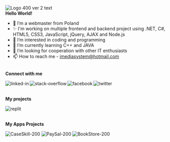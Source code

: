 ![Logo 400 ver 2 text](https://github.com/imediasystem/imediasystem/assets/125789515/b749e32e-53a9-4081-abe1-7c66dcb2fca8)
<br>
<b>Hello World!</b>

- 👋 I’m a webmaster from Poland
- ✨ I'm working on multiple frontend and backend project using .NET, C#, HTML5, CSS3, JavaScript, jQuery, AJAX and Node.js
- 👀 I’m interested in coding and programming
- 🌱 I’m currently learning C++ and JAVA
- 💞️ I’m looking for cooperation with other IT enthusiasts
- 📫 How to reach me - imediasystem@hotmail.com

<br><b>Connect with me</b>

[<img align="left" alt="linked-in" src="https://img.shields.io/badge/linkedin-%230077B5.svg?&style=for-the-badge&logo=linkedin&logoColor=white" />](https://www.linkedin.com/company/101163318/admin/feed/posts/)
[<img align="left" alt="stack-overflow" src="https://img.shields.io/badge/stack%20overflow-FE7A16?logo=stack-overflow&logoColor=white&style=for-the-badge" />](https://stackoverflow.com/users/23424368/imedia-system?tab=profile)
[<img align="left" alt="facebook" src="https://img.shields.io/badge/facebook-%231877F2.svg?&style=for-the-badge&logo=facebook&logoColor=white" />](https://www.facebook.com/christoffg74/)
[<img align="left" alt="twitter" src="https://img.shields.io/badge/twitter-%231DA1F2.svg?&style=for-the-badge&logo=twitter&logoColor=white" />](https://twitter.com/iMediaSysteM)</br>


<br><b>My projects</b><br>

[<img align="left" alt="replit" src="https://img.shields.io/badge/replit-%2343853D.svg?&style=for-the-badge&logo=replit&logoColor=white" />](https://replit.com/@imediasystem)</br>

<br><b>My Apps Projects</b><br>

![CaseSkill-200](https://github.com/imediasystem/imediasystem/assets/125789515/184202c2-d371-48f6-9d64-14a52baa3d56)
![PaySal-200](https://github.com/imediasystem/imediasystem/assets/125789515/3ccb7154-0f67-4346-8895-a0c0cb778c72)
![BookStore-200](https://github.com/imediasystem/imediasystem/assets/125789515/a6c11279-efdf-41d0-8e44-725eace62de5)



<!---
imediasystem/imediasystem is a ✨ special ✨ repository because its `README.md` (this file) appears on your GitHub profile.
You can click the Preview link to take a look at your changes.
--->
